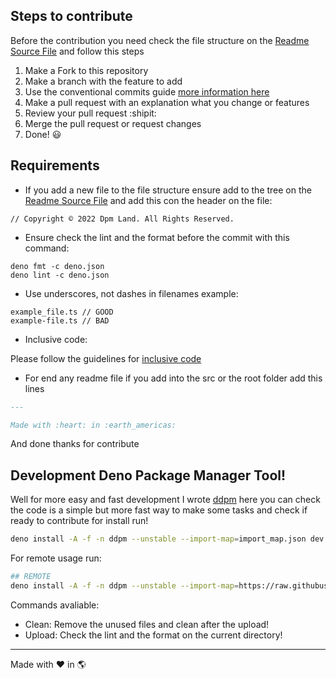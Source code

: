 ## Steps to contribute

Before the contribution you need check the file structure on the
[Readme Source File](./src/README.md) and follow this steps

1. Make a Fork to this repository
2. Make a branch with the feature to add
3. Use the conventional commits guide
   [more information here](https://www.conventionalcommits.org/en/v1.0.0/)
4. Make a pull request with an explanation what you change or features
5. Review your pull request :shipit:
6. Merge the pull request or request changes
7. Done! :smiley:

## Requirements

- If you add a new file to the file structure ensure add to the tree on the
  [Readme Source File](./src/README.md) and add this con the header on the file:

```
// Copyright © 2022 Dpm Land. All Rights Reserved.
```

- Ensure check the lint and the format before the commit with this command:

```
deno fmt -c deno.json
deno lint -c deno.json
```

- Use underscores, not dashes in filenames example:

```
example_file.ts // GOOD
example-file.ts // BAD
```

- Inclusive code:

Please follow the guidelines for
[inclusive code](https://chromium.googlesource.com/chromium/src/+/master/styleguide/inclusive_code.md)

- For end any readme file if you add into the src or the root folder add this
  lines

```markdown
---

Made with :heart: in :earth_americas:
```

And done thanks for contribute

## Development Deno Package Manager Tool!

Well for more easy and fast development I wrote [ddpm](./dev.ts) here you can
check the code is a simple but more fast way to make some tasks and check if
ready to contribute for install run!

```sh
deno install -A -f -n ddpm --unstable --import-map=import_map.json dev.ts ## LOCALLY
```

For remote usage run:

```sh
## REMOTE
deno install -A -f -n ddpm --unstable --import-map=https://raw.githubusercontent.com/dpmland/dpm/dev/import_map.json https://raw.githubusercontent.com/dpmland/dpm/dev/dev.ts
```

Commands avaliable:

- Clean: Remove the unused files and clean after the upload!
- Upload: Check the lint and the format on the current directory!

---

Made with :heart: in :earth_americas:
